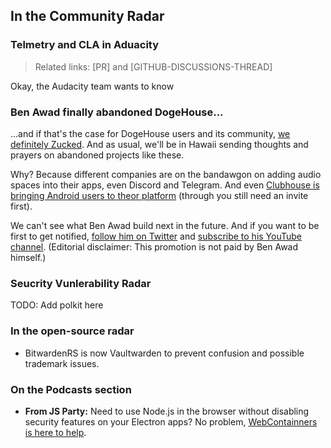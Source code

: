 ## In the Community Radar

### Telmetry and CLA in Aduacity

> Related links: [PR] and [GITHUB-DISCUSSIONS-THREAD]

Okay, the Audacity team wants to know

### Ben Awad finally abandoned DogeHouse...

...and if that's the case for DogeHouse users and its community, [we definitely Zucked](https://www.youtube.com/watch?v=cOmdkN6MOwU). And as usual, we'll be in Hawaii sending thoughts and prayers on abandoned projects like these.

Why? Because different companies are on the bandawgon on adding audio spaces into their apps, even Discord and Telegram. And even [Clubhouse is bringing Android users to theor platform](https://techcrunch.com/2021/05/03/clubhouse-begins-externally-testing-its-android-app) (through you still need an invite first).

We can't see what Ben Awad build next in the future. And if you want to be first to get notified, [follow him on Twitter](https://twitter.com/benawad) and [subscribe to his YouTube channel](https://rtapp.tk/benawad-yt). (Editorial disclaimer: This promotion is not paid by Ben Awad himself.)

### Seucrity Vunlerability Radar

TODO: Add polkit here

### In the open-source radar

* BitwardenRS is now Vaultwarden to prevent confusion and possible trademark issues.

### On the Podcasts section

* **From JS Party:** Need to use Node.js in the browser without disabling security features on your Electron apps? No problem, [WebContainners is here to help](https://open.spotify.com/episode/5U83QXrfKl7lUhEY87PyyL?si=oQ8NlnpTRsSAvraTpzCdng&utm_source=copy-link&dl_branch=1).
